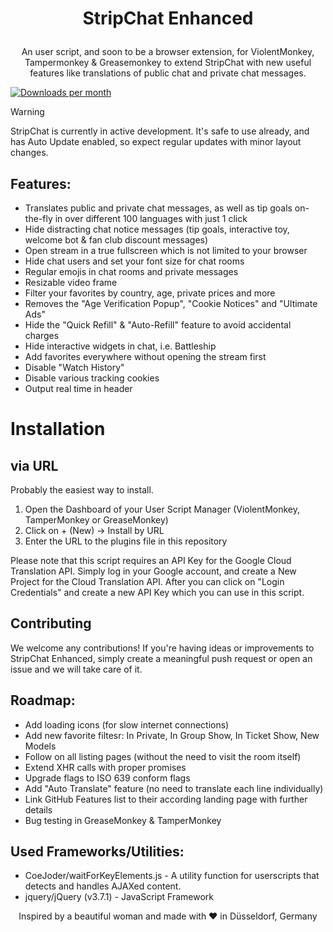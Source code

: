 # <p align="center">StripChat Enhanced</p>
<p align="center">An user script, and soon to be a browser extension, for ViolentMonkey, Tampermonkey & Greasemonkey to extend StripChat with new useful features like translations of public chat and private chat messages.</p>

[![Downloads per month](https://shields.io/github/downloads/mewcrazy/StripChat-Enhanced/total)]((https://github.com/mewcrazy/StripChat-Enhanced/archive/refs/heads/main.zip))


> [!WARNING]  
> StripChat is currently in active development. It's safe to use already, and has Auto Update enabled, so expect regular updates with minor layout changes.

## Features:
- Translates public and private chat messages, as well as tip goals on-the-fly in over different 100 languages with just 1 click
- Hide distracting chat notice messages (tip goals, interactive toy, welcome bot & fan club discount messages)
- Open stream in a true fullscreen which is not limited to your browser
- Hide chat users and set your font size for chat rooms
- Regular emojis in chat rooms and private messages
- Resizable video frame
- Filter your favorites by country, age, private prices and more
- Removes the "Age Verification Popup", "Cookie Notices" and "Ultimate Ads"
- Hide the "Quick Refill" & "Auto-Refill" feature to avoid accidental charges
- Hide interactive widgets in chat, i.e. Battleship
- Add favorites everywhere without opening the stream first
- Disable "Watch History"
- Disable various tracking cookies
- Output real time in header

# Installation
## via URL
Probably the easiest way to install. 

1. Open the Dashboard of your User Script Manager (ViolentMonkey, TamperMonkey or GreaseMonkey)
2. Click on + (New) -> Install by URL
3. Enter the URL to the plugins file in this repository

Please note that this script requires an API Key for the Google Cloud Translation API. Simply log in your Google account, and create a New Project for the Cloud Translation API. After you can click on "Login Credentials" and create a new API Key which you can use in this script.

## Contributing
We welcome any contributions! If you're having ideas or improvements to StripChat Enhanced, simply create a meaningful push request or open an issue and we will take care of it.

## Roadmap:
- Add loading icons (for slow internet connections)
- Add new favorite filtesr: In Private, In Group Show, In Ticket Show, New Models
- Follow on all listing pages (without the need to visit the room itself)
- Extend XHR calls with proper promises
- Upgrade flags to ISO 639 conform flags
- Add "Auto Translate" feature (no need to translate each line individually)
- Link GitHub Features list to their according landing page with further details
- Bug testing in GreaseMonkey & TamperMonkey

## Used Frameworks/Utilities:
- CoeJoder/waitForKeyElements.js - A utility function for userscripts that detects and handles AJAXed content.
- jquery/jQuery (v3.7.1) - JavaScript Framework




<p id="aalliyahh" align="center">Inspired by a beautiful woman and made with ❤️ in Düsseldorf, Germany</p>